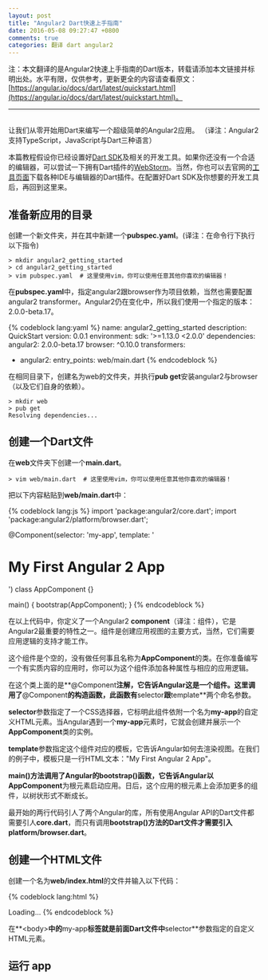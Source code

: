 ```yaml
---
layout: post
title: "Angular2 Dart快速上手指南"
date: 2016-05-08 09:27:47 +0800
comments: true
categories: 翻译 dart angular2
---
```

注：本文翻译的是Angular2快速上手指南的Dart版本，转载请添加本文链接并标明出处。水平有限，仅供参考，更新更全的内容请查看原文：[https://angular.io/docs/dart/latest/quickstart.html](https://angular.io/docs/dart/latest/quickstart.html)。

___
<br/>
让我们从零开始用Dart来编写一个超级简单的Angular2应用。
（译注：Angular2支持TypeScript，JavaScript与Dart三种语言）

本篇教程假设你已经设置好[Dart SDK](https://www.dartlang.org/downloads/)及相关的开发工具。如果你还没有一个合适的编辑器，可以尝试一下拥有Dart插件的[WebStorm](https://confluence.jetbrains.com/display/WI/Getting+started+with+Dart)。当然，你也可以去官网的[工具页面](https://www.dartlang.org/tools/)下载各种IDE与编辑器的Dart插件。在配置好Dart SDK及你想要的开发工具后，再回到这里来。

## 准备新应用的目录

创建一个新文件夹，并在其中新建一个**pubspec.yaml**。(译注：在命令行下执行以下指令)

    > mkdir angular2_getting_started
    > cd angular2_getting_started
    > vim pubspec.yaml  # 这里使用vim，你可以使用任意其他你喜欢的编辑器！

在**pubspec.yaml**中，指定angular2跟browser作为项目依赖，当然也需要配置angular2 transformer。Angular2仍在变化中，所以我们使用一个指定的版本：2.0.0-beta.17。

{% codeblock lang:yaml %}
name: angular2_getting_started
description: QuickStart
version: 0.0.1
environment:
  sdk: '>=1.13.0 <2.0.0'
dependencies:
  angular2: 2.0.0-beta.17
  browser: ^0.10.0
transformers:
- angular2:
    entry_points: web/main.dart
{% endcodeblock %}

<!-- more -->

在相同目录下，创建名为web的文件夹，并执行**pub get**安装angular2与browser（以及它们自身的依赖）。

    > mkdir web
    > pub get
    Resolving dependencies...

## 创建一个Dart文件
在**web**文件夹下创建一个**main.dart**。

    > vim web/main.dart  # 这里使用vim，你可以使用任意其他你喜欢的编辑器！

把以下内容粘贴到**web/main.dart**中：

{% codeblock lang:js %}
import 'package:angular2/core.dart';
import 'package:angular2/platform/browser.dart';

@Component(selector: 'my-app', template: '<h1>My First Angular 2 App</h1>')
class AppComponent {}

main() {
  bootstrap(AppComponent);
}
{% endcodeblock %}

在以上代码中，你定义了一个Angular2 **component**（译注：组件），它是Angular2最重要的特性之一。组件是创建应用视图的主要方式，当然，它们需要应用逻辑的支持才能工作。

这个组件是个空的，没有做任何事且名称为**AppComponent**的类。在你准备编写一个有实质内容的应用时，你可以为这个组件添加各种属性与相应的应用逻辑。

在这个类上面的是**@Component**注解，它告诉Angular这是一个组件。这里调用了**@Component**的构造函数，此函数有**selector**跟**template**两个命名参数。

**selector**参数指定了一个CSS选择器，它标明此组件依附一个名为**my-app**的自定义HTML元素。当Angular遇到一个**my-app**元素时，它就会创建并展示一个**AppComponent**类的实例。

**template**参数指定这个组件对应的模板，它告诉Angular如何去渲染视图。在我们的例子中，模板只是一行HTML文本："My First Angular 2 App"。

**main()**方法调用了Angular的**bootstrap()**函数，它告诉Angular以**AppComponent**为根元素启动应用。日后，这个应用的根元素上会添加更多的组件，以树状形式不断成长。

最开始的两行代码引人了两个Angular的库，所有使用Angular API的Dart文件都需要引人**core.dart**，而只有调用**bootstrap()**方法的Dart文件才需要引入**platform/browser.dart**。

## 创建一个HTML文件
创建一个名为**web/index.html**的文件并输入以下代码：

{% codeblock lang:html %}
<!DOCTYPE html>
<html>
  <head>
    <title>Getting Started</title>
    <link rel="stylesheet" href="styles.css">
    <script async src="main.dart" type="application/dart"></script>
    <script async src="packages/browser/dart.js"></script>
  </head>
  <body>
    <my-app>Loading...</my-app>
  </body>
</html>
{% endcodeblock %}

在**<body\>**中的**my-app**标签就是前面Dart文件中**selector**参数指定的自定义HTML元素。

## 运行 app
